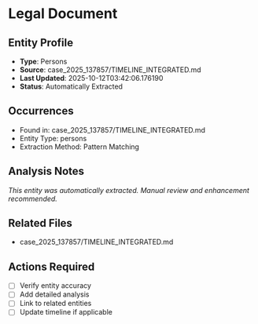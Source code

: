 # Legal Document

## Entity Profile
- **Type**: Persons
- **Source**: case_2025_137857/TIMELINE_INTEGRATED.md
- **Last Updated**: 2025-10-12T03:42:06.176190
- **Status**: Automatically Extracted

## Occurrences
- Found in: case_2025_137857/TIMELINE_INTEGRATED.md
- Entity Type: persons
- Extraction Method: Pattern Matching

## Analysis Notes
*This entity was automatically extracted. Manual review and enhancement recommended.*

## Related Files
- case_2025_137857/TIMELINE_INTEGRATED.md

## Actions Required
- [ ] Verify entity accuracy
- [ ] Add detailed analysis
- [ ] Link to related entities
- [ ] Update timeline if applicable
